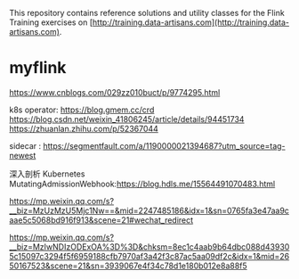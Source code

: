 This repository contains reference solutions and utility classes for the Flink Training exercises 
on [http://training.data-artisans.com](http://training.data-artisans.com).
# myflink


https://www.cnblogs.com/029zz010buct/p/9774295.html

k8s operator:
https://blog.gmem.cc/crd
https://blog.csdn.net/weixin_41806245/article/details/94451734
https://zhuanlan.zhihu.com/p/52367044

sidecar :
https://segmentfault.com/a/1190000021394687?utm_source=tag-newest

深入剖析 Kubernetes MutatingAdmissionWebhook:https://blog.hdls.me/15564491070483.html


https://mp.weixin.qq.com/s?__biz=MzUzMzU5Mjc1Nw==&mid=2247485186&idx=1&sn=0765fa3e47aa9caae5c5068bd916f913&scene=21#wechat_redirect

https://mp.weixin.qq.com/s?__biz=MzIwNDIzODExOA%3D%3D&chksm=8ec1c4aab9b64dbc088d439305c15097c3294f5f6959188cfb7970af3a42f3c87ac5aa09df2c&idx=1&mid=2650167523&scene=21&sn=3939067e4f34c78d1e180b012e8a88f5


